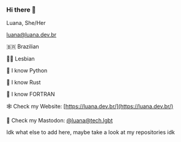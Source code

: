 ### Hi there 👋

Luana, She/Her

luana@luana.dev.br


🇧🇷 Brazilian

🏳️‍🌈 Lesbian

🐍 I know Python

🔩 I know Rust

🧮 I know FORTRAN


<!--
👨‍🏫 [I have a game in which the main character is my Physics teacher (LuNeder/Cajuru)](https://bit.ly/DiegVet)


🔓 Add my iOS Jailbreak repo: [https://jbrepo.luana.dev.br/](https://jbrepo.luana.dev.br/)
-->

🕸 Check my Website: [https://luana.dev.br/](https://luana.dev.br/)



🐘 Check my Mastodon: <a rel="me" href="https://tech.lgbt/@luana">@luana@tech.lgbt</a>


Idk what else to add here, maybe take a look at my repositories idk



<!--
**LuNeder/LuNeder** is a ✨ _special_ ✨ repository because its `README.md` (this file) appears on your GitHub profile.

Here are some ideas to get you started:

- 🔭 I’m currently working on ...
- 🌱 I’m currently learning ...
- 👯 I’m looking to collaborate on ...
- 🤔 I’m looking for help with ...
- 💬 Ask me about: whatever you want, but I probably won't know the answer 
- 📫 How to reach me: ...
- 😄 Pronouns: she/her
- ⚡ Fun fact: ...
-->

<!-- ![LuNeder's GitHub stats](https://github-readme-stats.vercel.app/api?username=LuNeder&bg_color=30,e96443,904e95&title_color=fff&text_color=fff&include_all_commits=true&show_icons=true) -->
